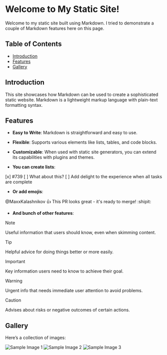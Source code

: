 # Welcome to My Static Site!

Welcome to my static site built using Markdown. I tried to demonstrate a couple of Markdown features here on this page.

## Table of Contents

- [Introduction](#introduction)
- [Features](#features)
- [Gallery](#gallery)

## Introduction

This site showcases how Markdown can be used to create a sophisticated static website. Markdown is a lightweight markup language with plain-text formatting syntax.

## Features

- **Easy to Write**: Markdown is straightforward and easy to use.

- **Flexible**: Supports various elements like lists, tables, and code blocks.

- **Customizable**: When used with static site generators, you can extend its capabilities with plugins and themes.

- **You can create lists**: 

[x] #739
[ ] What about this?
[ ] Add delight to the experience when all tasks are complete

- **Or add emojis**:

@MaxxKalashnikov :+1: This PR looks great - it's ready to merge! :shipit:

- **And bunch of other features**:

> [!NOTE]
> Useful information that users should know, even when skimming content.

> [!TIP]
> Helpful advice for doing things better or more easily.

> [!IMPORTANT]
> Key information users need to know to achieve their goal.

> [!WARNING]
> Urgent info that needs immediate user attention to avoid problems.

> [!CAUTION]
> Advises about risks or negative outcomes of certain actions.

## Gallery

Here’s a collection of images:

![Sample Image 1](https://avatars.mds.yandex.net/i?id=a96fac9a897af24bff34cb61606ea645_l-12422060-images-thumbs&n=13)
![Sample Image 2](https://i.pinimg.com/originals/57/5f/7b/575f7b5876956278696f0cd90113992c.jpg)
![Sample Image 3](https://i.pinimg.com/736x/ef/4c/87/ef4c87f80748837d7e1c9744474fd7b0.jpg)
